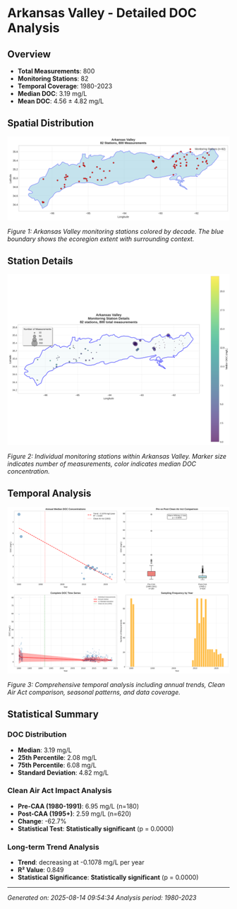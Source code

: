 # Arkansas Valley - Detailed DOC Analysis

## Overview
- **Total Measurements**: 800
- **Monitoring Stations**: 82
- **Temporal Coverage**: 1980-2023
- **Median DOC**: 3.19 mg/L
- **Mean DOC**: 4.56 ± 4.82 mg/L

## Spatial Distribution

![Ecoregion Overview](Arkansas_Valley_overview_map.png)

*Figure 1: Arkansas Valley monitoring stations colored by decade. The blue boundary shows the ecoregion extent with surrounding context.*

## Station Details

![Station Details](Arkansas_Valley_stations.png)

*Figure 2: Individual monitoring stations within Arkansas Valley. Marker size indicates number of measurements, color indicates median DOC concentration.*

## Temporal Analysis

![Time Series Analysis](Arkansas_Valley_timeseries.png)

*Figure 3: Comprehensive temporal analysis including annual trends, Clean Air Act comparison, seasonal patterns, and data coverage.*

## Statistical Summary

### DOC Distribution
- **Median**: 3.19 mg/L
- **25th Percentile**: 2.08 mg/L  
- **75th Percentile**: 6.08 mg/L
- **Standard Deviation**: 4.82 mg/L

### Clean Air Act Impact Analysis

- **Pre-CAA (1980-1991)**: 6.95 mg/L (n=180)
- **Post-CAA (1995+)**: 2.59 mg/L (n=620)
- **Change**: -62.7%
- **Statistical Test**: **Statistically significant** (p = 0.0000)

### Long-term Trend Analysis

- **Trend**: decreasing at -0.1078 mg/L per year
- **R² Value**: 0.849
- **Statistical Significance**: **Statistically significant** (p = 0.0000)


---
*Generated on: 2025-08-14 09:54:34*
*Analysis period: 1980-2023*
